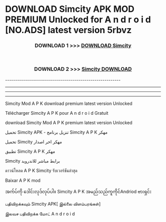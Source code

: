# DOWNLOAD Simcity  APK MOD PREMIUM Unlocked for A n d r o i d [NO.ADS] latest version 5rbvz 



<div align="center">

<h3>DOWNLOAD 1 >>> <a href="https://getmod2.web.app/?judul=Simcity ">DOWNLOAD Simcity </a></h3><br>

<h3>DOWNLOAD 2 >>> <a href="https://getmod2.web.app/?judul=Simcity ">Simcity  DOWNLOAD </a></h3>

</div>
----------------------------------------------------------

----------------------------------------------------------

----------------------------------------------------------

----------------------------------------------------------

Simcity  Mod A P K download premium latest version Unlocked

Télécharger Simcity  A P K pour A n d r o i d Gratuit

download Simcity  Mod A P K premium latest version Unlocked

تحميل Simcity  APK - تنزيل برنامج Simcity  A P K مهكر

تحميل Simcity  مهكر اخر اصدار

تطبيق Simcity  A P K مهكر

Simcity  برابط مباشر للاندرويد

ดาวน์โหลด A P K Simcity  รับเวอร์ชันล่าสุด

Baixar A P K mod

အက်ပ်ကို ဒေါင်းလုဒ်လုပ်ပါ။ Simcity  A P K အမည်သည်ကူကိုင်Andriod ဗားရှင်း

பதிவிறக்கவும் Simcity  APK[ இல்லை விளம்பரங்கள்] 
 
இலவச பதிவிறக்க மோட் A n d r o i d



